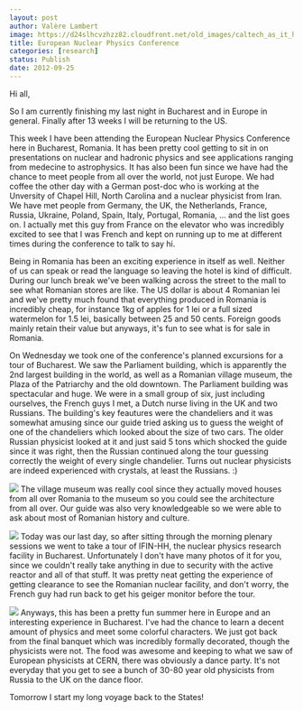 ```yaml
---
layout: post
author: Valère Lambert
image: https://d24slhcvzhzz82.cloudfront.net/old_images/caltech_as_it_happens/6a0105349b8251970b017d3c3160a7970c.jpg
title: European Nuclear Physics Conference 
categories: [research]
status: Publish
date: 2012-09-25
---
```



Hi all,

So I am currently finishing my last night in Bucharest and in Europe in general. Finally after 13 weeks I will be returning to the US.

This week I have been attending the European Nuclear Physics Conference here in Bucharest, Romania. It has been pretty cool getting to sit in on presentations on nuclear and hadronic physics and see applications ranging from medecine to astrophysics. It has also been fun since we have had the chance to meet people from all over the world, not just Europe. We had coffee the other day with a German post-doc who is working at the Unversity of Chapel Hill, North Carolina and a nuclear physicist from Iran. We have met people from Germany, the UK, the Netherlands, France, Russia, Ukraine, Poland, Spain, Italy, Portugal, Romania, ... and the list goes on. I actually met this guy from France on the elevator who was incredibly excited to see that I was French and kept on running up to me at different times during the conference to talk to say hi.

Being in Romania has been an exciting experience in itself as well. Neither of us can speak or read the language so leaving the hotel is kind of difficult. During our lunch break we've been walking across the street to the mall to see what Romanian stores are like. The US dollar is about 4 Romanian lei and we've pretty much found that everything produced in Romania is incredibly cheap, for instance 1kg of apples for 1 lei or a full sized watermelon for 1.5 lei, basically between 25 and 50 cents. Foreign goods mainly retain their value but anyways, it's fun to see what is for sale in Romania.

On Wednesday we took one of the conference's planned excursions for a tour of Bucharest. We saw the Parliament building, which is apparently the 2nd largest building in the world, as well as a Romanian village museum, the Plaza of the Patriarchy and the old downtown. The Parliament building was spectacular and huge. We were in a small group of six, just including ourselves, the French guys I met, a Dutch nurse living in the UK and two Russians. The building's key feautures were the chandeliers and it was somewhat amusing since our guide tried asking us to guess the weight of one of the chandeliers which looked about the size of two cars. The older Russian physicist looked at it and just said 5 tons which shocked the guide since it was right, then the Russian continued along the tour guessing correctly the weight of every single chandelier. Turns out nuclear physicists are indeed experienced with crystals, at least the Russians. :)


![](https://d24slhcvzhzz82.cloudfront.net/old_images/caltech_as_it_happens/6a0105349b8251970b017744e0a19b970d.jpg)
The village museum was really cool since they actually moved houses from all over Romania to the museum so you could see the architecture from all over. Our guide was also very knowledgeable so we were able to ask about most of Romanian history and culture.


![](https://d24slhcvzhzz82.cloudfront.net/old_images/caltech_as_it_happens/6a0105349b8251970b017c32032b23970b.jpg)
Today was our last day, so after sitting through the morning plenary sessions we went to take a tour of IFIN-HH, the nuclear physics research facility in Bucharest. Unfortunately I don't have many photos of it for you, since we couldn't really take anything in due to security with the active reactor and all of that stuff. It was pretty neat getting the experience of getting clearance to see the Romanian nuclear facility, and don't worry, the French guy had run back to get his geiger monitor before the tour.


![](https://d24slhcvzhzz82.cloudfront.net/old_images/caltech_as_it_happens/6a0105349b8251970b017d3c316299970c.jpg)
Anyways, this has been a pretty fun summer here in Europe and an interesting experience in Bucharest. I've had the chance to learn a decent amount of physics and meet some colorful characters. We just got back from the final banquet which was incredibly formally decorated, though the physicists were not. The food was awesome and keeping to what we saw of European physicists at CERN, there was obviously a dance party. It's not everyday that you get to see a bunch of 30-80 year old physicists from Russia to the UK on the dance floor.

Tomorrow I start my long voyage back to the States!

